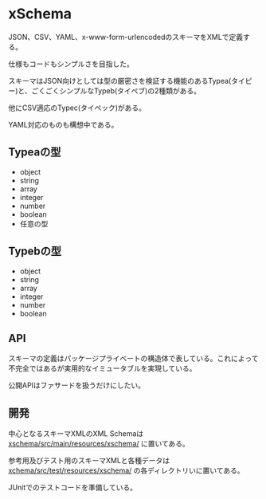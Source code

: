 # xSchema
JSON、CSV、YAML、x-www-form-urlencodedのスキーマをXMLで定義する。

仕様もコードもシンプルさを目指した。

スキーマはJSON向けとしては型の厳密さを検証する機能のあるTypea(タイピー)と、ごくごくシンプルなTypeb(タイペブ)の2種類がある。

他にCSV適応のTypec(タイペック)がある。

YAML対応のものも構想中である。

## Typeaの型

* object
* string
* array
* integer
* number
* boolean
* 任意の型

## Typebの型

* object
* string
* array
* integer
* number
* boolean

## API
スキーマの定義はパッケージプライベートの構造体で表している。これによって不完全ではあるが実用的なイミュータブルを実現している。

公開APIはファサードを扱うだけにしたい。

## 開発
中心となるスキーマXMLのXML Schemaは
[xschema/src/main/resources/xschema/](https://github.com/inomoto-hironobu/xschema/tree/master/src/main/resources/xschema)
に置いてある。

参考用及びテスト用のスキーマXMLと各種データは
[xchema/src/test/resources/xschema/](https://github.com/inomoto-hironobu/xschema/tree/master/src/test/resources/xschema)
の各ディレクトリいに置いてある。

JUnitでのテストコードを準備している。